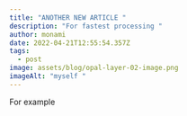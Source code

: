 ```yaml
---
title: "ANOTHER NEW ARTICLE "
description: "For fastest processing "
author: monami
date: 2022-04-21T12:55:54.357Z
tags:
  - post
image: assets/blog/opal-layer-02-image.png
imageAlt: "myself "
---
```

For example